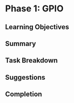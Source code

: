 # Phase 1: GPIO

## Learning Objectives

## Summary

## Task Breakdown

## Suggestions

## Completion